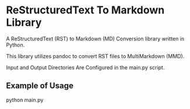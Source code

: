 ReStructuredText To Markdown Library
====================================

A ReStructuredText (RST) to Markdown (MD) Conversion library written in Python.

This library utilizes pandoc to convert RST files to MultiMarkdown (MMD).

Input and Output Directories Are Configured in the main.py script.

Example of Usage
----------------

python main.py
